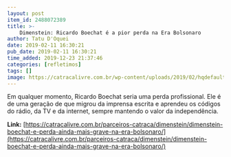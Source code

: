 ```yaml
---
layout: post
item_id: 2488072389
title: >-
    Dimenstein: Ricardo Boechat é a pior perda na Era Bolsonaro
author: Tatu D'Oquei
date: 2019-02-11 16:30:21
pub_date: 2019-02-11 16:30:21
time_added: 2019-12-23 21:37:46
categories: [refletimos]
tags: []
image: https://catracalivre.com.br/wp-content/uploads/2019/02/hqdefault-1-1.jpg
---
```


Em qualquer momento, Ricardo Boechat seria uma perda profissional. Ele é  de uma geração de que migrou da imprensa escrita e aprendeu os códigos do rádio, da TV e da internet, sempre mantendo o valor da independência.

**Link:** [https://catracalivre.com.br/parceiros-catraca/dimenstein/dimenstein-boechat-e-perda-ainda-mais-grave-na-era-bolsonaro/](https://catracalivre.com.br/parceiros-catraca/dimenstein/dimenstein-boechat-e-perda-ainda-mais-grave-na-era-bolsonaro/)

